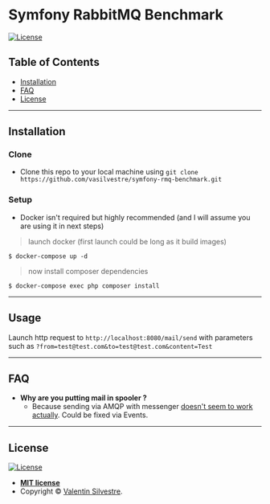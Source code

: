# Symfony RabbitMQ Benchmark

[![License](http://img.shields.io/:license-mit-blue.svg?style=flat-square)](http://badges.mit-license.org)

## Table of Contents

- [Installation](#installation)
- [FAQ](#faq)
- [License](#license)

---

## Installation

### Clone

- Clone this repo to your local machine using `git clone https://github.com/vasilvestre/symfony-rmq-benchmark.git`

### Setup

- Docker isn't required but highly recommended (and I will assume you are using it in next steps)

> launch docker (first launch could be long as it build images)

```shell
$ docker-compose up -d
```

> now install composer dependencies

```shell
$ docker-compose exec php composer install
```

---

## Usage 
Launch http request to `http://localhost:8080/mail/send` with parameters such as `?from=test@test.com&to=test@test.com&content=Test`

---

## FAQ

- **Why are you putting mail in spooler ?**
    - Because sending via AMQP with messenger [doesn't seem to work actually](https://github.com/symfony/swiftmailer-bundle/issues/258). Could be fixed via Events.

---

## License

[![License](http://img.shields.io/:license-mit-blue.svg?style=flat-square)](http://badges.mit-license.org)

- **[MIT license](http://opensource.org/licenses/mit-license.php)**
- Copyright © <a href="http://fvcproductions.com" target="_blank">Valentin Silvestre</a>.